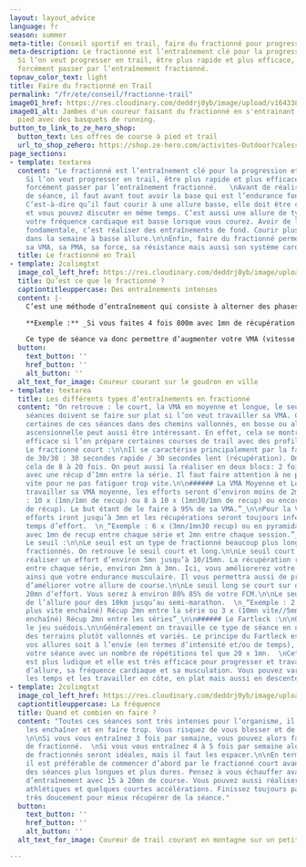 ```yaml
---
layout: layout_advice
language: fr
season: summer
meta-title: Conseil sportif en trail, faire du fractionné pour progresser
meta-description: Le fractionné est l’entraînement clé pour la progression et la performance.
  Si l’on veut progresser en trail, être plus rapide et plus efficace, vous devrez
  forcément passer par l’entraînement fractionné.
topnav_color_text: light
title: Faire du fractionné en Trail
permalink: "/fr/ete/conseil/fractionne-trail"
image01_href: https://res.cloudinary.com/deddrj0yb/image/upload/v1643381204/website/Conseil%20/sporlab-XiZ7pRvCzro-unsplash_fuh2hg.jpg
image01_alt: Jambes d'un coureur faisant du fractionné en s'entrainant en course à
  pied avec des basquets de running.
button_to_link_to_ze_hero_shop:
  button_text: Les offres de course à pied et trail
  url_to_shop_zehero: https://shop.ze-hero.com/activites-Outdoor?calessonstype=all&catypegenderlistsummer=all&calessonsactivitytype=Trail&start-date=
page_sections:
- template: textarea
  content: "Le fractionné est l’entraînement clé pour la progression et la performance.
    Si l’on veut progresser en trail, être plus rapide et plus efficace, vous devrez
    forcément passer par l’entraînement fractionné.   \nAvant de réaliser ce type
    de séance, il faut avant tout avoir la base qui est l’endurance fondamentale.
    C’est-à-dire qu’il faut courir à une allure basse, elle doit être confortable
    et vous pouvez discuter en même temps. C’est aussi une allure de type ultra-trail,
    votre fréquence cardiaque est basse lorsque vous courez. Avoir de l’endurance
    fondamentale, c’est réaliser des entraînements de fond. Courir plusieurs fois
    dans la semaine à basse allure.\n\nEnfin, faire du fractionné permet d’améliorer
    sa VMA, sa PMA, sa force, sa résistance mais aussi son système cardio-respiratoire."
  title: Le fractionné en Trail
- template: 2colimgtxt
  image_col_left_href: https://res.cloudinary.com/deddrj0yb/image/upload/v1643381204/website/Conseil%20/malik-skydsgaard-xlubUawuzrE-unsplash_xclglv.jpg
  title: Qu’est ce que le fractionné ?
  captiontitleuppercase: Des entraînements intenses
  content: |-
    C’est une méthode d’entraînement qui consiste à alterner des phases de course rapides, voire très rapides avec des phases de course de récupération où la vitesse sera plus lente. Le but principal est donc de travailler à une allure intense plus longtemps que si vous étiez à une allure continue.

    **Exemple :** _Si vous faites 4 fois 800m avec 1mn de récupération entre les séries, vous les parcourez tous à une allure plus rapide que si vous faisiez 3,2km en continu. On va donc réaliser un effort plus long à une intensité plus élevée._

    Ce type de séance va donc permettre d’augmenter votre VMA (vitesse maximum aérobie). On va alors améliorer les aptitudes aux changements d’allure, la récupération, le système respiratoire ainsi que la résistance de vos muscles.
  button:
    text_button: ''
    href_button: ''
    alt_button: ''
  alt_text_for_image: Coureur courant sur le goudron en ville
- template: textarea
  title: Les différents types d’entraînements en fractionné
  content: "On retrouve : le court, la VMA en moyenne et longue, le seuil, le Fartleck.\n\nCes
    séances doivent se faire sur plat si l’on veut travailler sa VMA. Cependant, réaliser
    certaines de ces séances dans des chemins vallonnés, en bosse ou alors sur route
    ascensionnelle peut aussi être intéressant. En effet, cela se montre particulièrement
    efficace si l’on prépare certaines courses de trail avec des profils particuliers.\n\n######
    Le fractionné court :\n\nIl se caractérise principalement par la fameuse séance
    de 30/30 : 30 secondes rapide / 30 secondes lent (récupération). On peut répéter
    cela de 8 à 20 fois. On peut aussi la réaliser en deux blocs: 2 fois (8 fois 30/30)
    avec une récup d’1mn entre la série. Il faut faire attention à ne pas partir trop
    vite pour ne pas fatiguer trop vite.\n\n###### La VMA Moyenne et Longue :\n\nPour
    travailler sa VMA moyenne, les efforts seront d’environ moins de 2mn.  \n_“ Exemple
    : 10 x (1mn/1mn de recup) ou 8 à 10 x (1mn30/1mn de recup) ou encore 10 x (400m/1mn30
    de récup). Le but étant de le faire à 95% de sa VMA.”_\n\nPour la VMA longue les
    efforts iront jusqu’à 3mn et les récupérations seront toujours inférieures au
    temps d’effort.  \n_“Exemple : 6 x (3mn/1mn30 recup) ou en pyramidal 4 x (1mn/2mn/3mn)
    avec 1mn de recup entre chaque série et 2mn entre chaque session.”_\n\n######
    Le seuil :\n\nLe seuil est un type de fractionné beaucoup plus long que les autres
    fractionnés. On retrouve le seuil court et long.\n\nLe seuil court consiste à
    réaliser un effort d’environ 5mn jusqu’à 10/15mn. La récupération reste courte
    entre chaque série, environ 2mn à 3mn. Ici, vous améliorerez votre fréquence cardiaque
    ainsi que votre endurance musculaire. Il vous permettra aussi de progresser et
    d’améliorer votre allure de course.\n\nLe seuil long se court sur des temps de
    20mn d’effort. Vous serez à environ 80% 85% de votre FCM.\n\nLe seuil est représentatif
    de l’allure pour des 10km jusqu’au semi-marathon.  \n_“Exemple : 2 x (10mn vite/10mn
    plus vite enchaîné) Récup 2mn entre la série ou 3 x (10mn vite//5mn très vite
    enchaîné) Récup 2mn entre les séries”_\n\n###### Le Fartleck :\n\nOn l’appelle
    le jeu suédois.\n\nGénéralement on travaille ce type de séance en nature, sur
    des terrains plutôt vallonnés et variés. Le principe du Fartleck est de varier
    vos allures soit à l’envie (en termes d’intensité et/ou de temps), soit en codifiant
    votre séance avec un nombre de répétitions tel que 20 x 1mn.  \nCette méthode
    est plus ludique et elle est très efficace pour progresser et travailler les variations
    d’allure, sa fréquence cardiaque et sa musculation. Vous pouvez varier les allures,
    les temps et les travailler en côte, en plat mais aussi en descente."
- template: 2colimgtxt
  image_col_left_href: https://res.cloudinary.com/deddrj0yb/image/upload/v1643381204/website/Conseil%20/brian-erickson-ukqBUIYk6zM-unsplash_q2kml8.jpg
  captiontitleuppercase: La fréquence
  title: Quand et combien en faire ?
  content: "Toutes ces séances sont très intenses pour l’organisme, il ne faut pas
    les enchaîner et en faire trop. Vous risquez de vous blesser et de vous fatiguer.
    \n\nSi vous vous entraînez 3 fois par semaine, vous pouvez alors faire une séance
    de fractionné.  \nSi vous vous entraînez 4 à 5 fois par semaine alors 2 séances
    de fractionnés seront idéales, mais il faut les espacer.\n\nEn termes de préparation,
    il est préférable de commencer d’abord par le fractionné court avant de réaliser
    des séances plus longues et plus dures. Pensez à vous échauffer avant chaque session
    d’entraînement avec 15 à 20mn de course. Vous pouvez aussi réaliser des gammes
    athlétiques et quelques courtes accélérations. Finissez toujours par 10mn de course
    très doucement pour mieux récupérer de la séance."
  button:
    text_button: ''
    href_button: ''
    alt_button: ''
  alt_text_for_image: Coureur de trail courant en montagne sur un petit chemin

---
```

